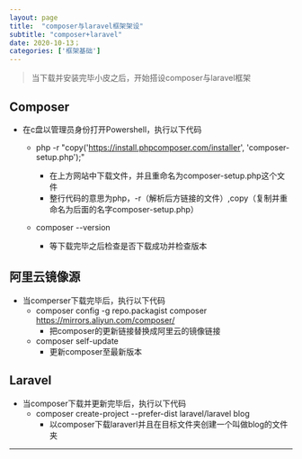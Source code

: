 ```yaml
---
layout: page
title:  "composer与laravel框架架设"
subtitle: "composer+laravel"
date: 2020-10-13；
categories: ['框架基础']
---
```


> 当下载并安装完毕小皮之后，开始搭设composer与laravel框架

## Composer   
- 在c盘以管理员身份打开Powershell，执行以下代码 
    - php -r "copy('https://install.phpcomposer.com/installer', 'composer-setup.php');"
        - 在上方网站中下载文件，并且重命名为composer-setup.php这个文件
        - 整行代码的意思为php，-r（解析后方链接的文件）,copy（复制并重命名为后面的名字composer-setup.php）

    - composer --version
        - 等下载完毕之后检查是否下载成功并检查版本

## 阿里云镜像源
- 当comperser下载完毕后，执行以下代码
    - composer config -g repo.packagist composer https://mirrors.aliyun.com/composer/
        - 把composer的更新链接替换成阿里云的镜像链接
    - composer self-update
        - 更新composer至最新版本


## Laravel
- 当composer下载并更新完毕后，执行以下代码    
    - composer create-project --prefer-dist laravel/laravel blog
        - 以composer下载laraverl并且在目标文件夹创建一个叫做blog的文件夹


---